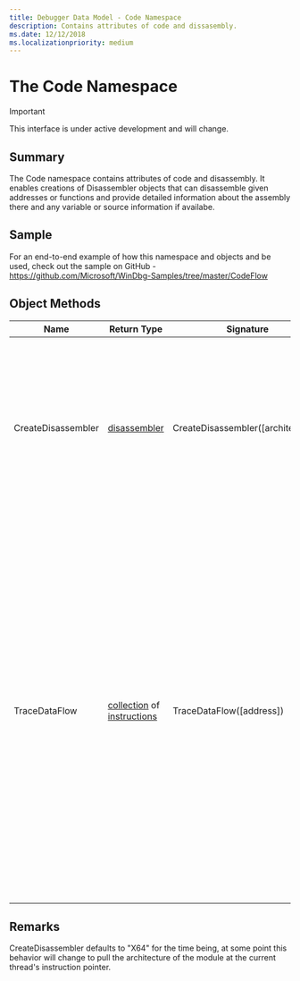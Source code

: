 ```yaml
---
title: Debugger Data Model - Code Namespace
description: Contains attributes of code and dissasembly.
ms.date: 12/12/2018
ms.localizationpriority: medium
---
```


# The Code Namespace

> [!IMPORTANT]
>  This interface is under active development and will change.
>

## Summary
The Code namespace contains attributes of code and disassembly. It enables creations of Disassembler objects that can disassemble given addresses or functions and provide detailed information about the assembly there and any variable or source information if availabe.

## Sample
For an end-to-end example of how this namespace and objects and be used, check out the sample on GitHub - https://github.com/Microsoft/WinDbg-Samples/tree/master/CodeFlow 

## Object Methods
|Name|Return Type|Signature|Description|
|--- |--- |--- |--- |
|CreateDisassembler| [disassembler](dbgmodel-object-disassembler.md)|CreateDisassembler([architecture])|Creates a disassembler object of the specified architecture. Architecture may be one of "ARM", "ARM64", "X64", or "X86". If the architecture is not specified, X64 is assumed. |
|TraceDataFlow|[collection](dbgmodel-namespace-collections.md) of [instructions](dbgmodel-object-instruction.md)|TraceDataFlow([address])|Looks at the instruction at the specified *address* (or the current instruction pointer if no address is specified) and all of its source operands. This method walks backwards through the control flow of the function looking for any instruction which influenced the source operands of the traced instruction. **This method requires loading the CodeFlow extension found [here](https://github.com/Microsoft/WinDbg-Samples/tree/master/CodeFlow).**|

## Remarks
CreateDisassembler defaults to "X64" for the time being, at some point this behavior will change to pull the architecture of the module at the current thread's instruction pointer.